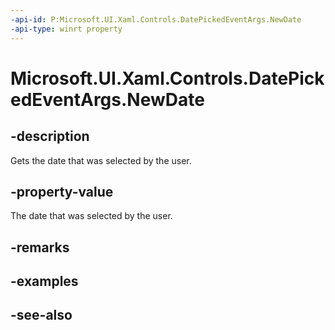 ```yaml
---
-api-id: P:Microsoft.UI.Xaml.Controls.DatePickedEventArgs.NewDate
-api-type: winrt property
---
```


<!-- Property syntax
public Windows.Foundation.DateTime NewDate { get; }
-->

# Microsoft.UI.Xaml.Controls.DatePickedEventArgs.NewDate

## -description
Gets the date that was selected by the user.

## -property-value
The date that was selected by the user.

## -remarks

## -examples

## -see-also
